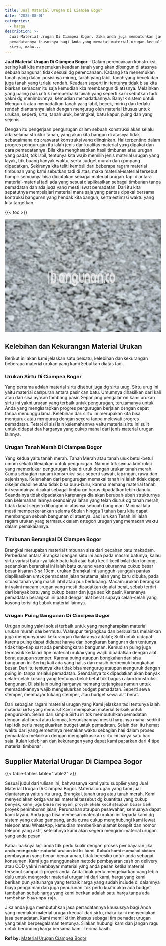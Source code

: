 ```yaml
---
title: Jual Material Urugan Di Ciampea Bogor
date: '2025-08-01'
categories:
  - harga
description: >-
  Jual Material Urugan Di Ciampea Bogor. Jika anda juga membutuhkan jasa
  pemadatannya khususnya bagi Anda yang memakai material urugan kecuali dari
  sirtu, maka...
---
```


**Jual Material Urugan Di Ciampea Bogor** – Dalam perencanaan konstruksi sering kali kita menemukan keadaan tanah yang akan dibangun di atasnya sebuah bangunan tidak sesuai dg perencanaan. Kadang kita menemukan tanah yang dalam posisinya miring, tanah yang labil, tanah yang becek dan juga tanah yang terlalu rendah. Keadaan seperti ini tentunya tidak bisa kita biarkan semacam itu saja kemudian kita membangun di atasnya. Melainkan yang paling pas untuk memperbaiki tanah yang seperti kami sebutkan tadi yakni dg menimbunnya, kemudian memadatkannya. Banyak sistem untuk Menguruk atau memadatkan tanah yang labil, becek, miring dan terlalu rendah diantaranya ialah dengan mengurug oleh material khusus untuk urukan, seperti; sirtu, tanah uruk, berangkal, batu kapur, puing dan yang sejenis.

Dengan itu pengerjaan pengurugan dalam sebuah konstruksi akan selalu ada selama struktur tanah, yang akan kita bangun di atasnya tidak sebagaimana dg prasyarat konstruksi yang diinginkan. Hal terpenting dalam progres pengurugan itu ialah jenis dan kualitas material yang dipakai dan cara pemadatannya. Bila kita mengharapkan hasil timbunan atau urugan yang padat, tdk labil, tentunya kita wajib memilih jenis material urugan yang layak, tdk buang banyak waktu, serta budget murah dan gampang dipadatkan. Sekiranya kita teliti kembali dari beberapa ragam material timbunan yang kami sebutkan tadi di atas, maka material-material tersebut hampir semuanya bisa diciptakan sebagai material urugan. tapi diantara material-material tadi ada yang sesuai diaplikasikan sebagai timbunan tanpa pemadatan dan ada juga yang mesti lewat pemadatan. Dari itu kita sepatutnya mempelajari material mana saja yang pantas dipakai bersama kontruksi bangunan yang hendak kita bangun, serta estimasi waktu yang kita targetkan.

{{< toc >}}

![Jual Material Urugan Di Ciampea Bogor](/images/jual-urugan-01.png)

## Kelebihan dan Kekurangan Material Urukan

Berikut ini akan kami jelaskan satu persatu, kelebihan dan kekurangan beberapa material urukan yang kami Sebutkan diatas tadi.

### Urukan Sirtu Di Ciampea Bogor

Yang pertama adalah material sirtu disebut juga dg sirtu urug. Sirtu urug ini yaitu material campuran antara pasir dan batu. Umumnya dihasilkan dari kali atau dari sisa ayakan tambang pasir. Sepanjang pengalaman kami urukan sirtu ini yakni urugan yang terbaik untuk pengurugan, terutamanya untuk Anda yang mengharapkan progres pengurugan berjalan dengan cepat tanpa menunggu lama. Kelebihan dari sirtu ini merupakan kita bisa menguruk atau mengurug dengan segera tanpa melewati progres pemadatan. Tetapi di sisi lain kelemahannya yaitu material sirtu ini sulit untuk didapat dan harganya yang cukup mahal dari jenis material urugan lainnya.

### Urugan Tanah Merah Di Ciampea Bogor

Yang kedua yaitu tanah merah. Tanah Merah atau tanah uruk betul-betul umum sekali diterapkan untuk pengurugan. Namun tdk semua kontruksi yang memerlukan pengurugan bisa di uruk dengan urukan tanah merah. Cuma sebagian macam konstruksi saja seperti sawah, lapangan, rawa dan sejenisnya. Kelemahan dari pengurugan memakai tanah ini ialah tidak dapat dikejar deadline atau tidak bisa buru-buru, karena memang material tanah ini seandainya dipakai sebagai timbunan harus dipadatkan lebih dahulu. Seandainya tidak dipadatkan karenanya dia akan berubah-ubah strukturnya dan kelemahan lainnya seandainya lahan yang telah diuruk dg tanah merah, tidak dapat segera dibangun di atasnya sebuah bangunan. Minimal kita mesti memperkenankan selama 6bulan hingga 1 tahun baru kita dapat membangun sebuah bangunan di atasnya. Jadi urukan Tanah ini ialah ragam urukan yang termasuk dalam kategori urugan yang memakan waktu dalam pemakaiannya.

### Timbunan Berangkal Di Ciampea Bogor

Brangkal merupakan material timbunan sisa dari pecahan batu makadam. Perbedaan antara Brangkal dengan sirtu ini ada pada macam batunya, kalau sirtu variasi batu nya ialah batu kali atau batu kecil-kecil bulat dan lonjong, sedangkan berangkal ini ialah batu gunung yang ukurannya cukup besar besar kisaran 3 sd 10cm. urukan Brangkal ini sungguh-sungguh pantas diaplikasikan untuk pemadatan jalan terutama jalan yang baru dibuka, pada situasi tanah yang masih labil atau pun berlubang. Macam urukan berangkal ini yakni macam urugan yang mesti dipadatkan dg alat berat, sebab terdiri dari banyak batu yang cukup besar dan juga sedikit pasir. Karenanya pemadatan berangkal ini patut dengan alat berat supaya celah-celah yang kosong terisi dg bubuk material lainnya.

### Urugan Puing Bangunan Di Ciampea Bogor

Urugan puing yakni solusi terbaik untuk yang mengharapkan material urukan murah dan bermutu. Walaupun terjangkau dan berkualitas melainkan juga mempunyai sisi kekurangan diantaranya adalah; Sulit untuk didapat karena puing dapat didapat hanya dari bongkaran bangunan dan tentunya tidak tiap-tiap saat ada pembongkaran bangunan. Kemudian puing juga termasuk kedalam tipe material urukan yang wajib dipadatkan dengan alat berat ataupun stemper. Karena puing ataupun bongkahan dari sisa bangunan ini Sering kali ada yang halus dan masih berbentuk bongkahan besar. Dari itu tentunya kita tidak bisa mengurug ataupun menguruk dengan puing ini tanpa melalui pemadatan. Seandainya tdk dipadatkan akan banyak celah-celah kosong yang tentunya betul-betul tdk bagus dalam konstruksi bangunan. Di sisi lain puing harganya memang terjangkau namun untuk memadatkannya wajib mengeluarkan budget pemadatan. Seperti sewa stemper, membayar tukang stemper, atau budget sewa alat berat.

Dari sebagian ragam material urugan yang Kami jelaskan tadi tentunya ialah material sirtu yang menurut Kami merupakan material terbaik untuk pengurukan. Selain dari simple Sirtu ini tdk membutuhkan pemadatan dengan alat berat atau lainnya, kesudahannya meski harganya mahal sedikit tapi tdk perlu mengeluarkan budget untuk pemadatan. Selain dari itu hemat waktu dari yang semestinya memakan waktu sebagian hari dalam proses pemadatan melainkan dengan mengaplikasikan sirtu ini hanya satu hari saja. Itulah kelebihan dan kekurangan yang dapat kami paparkan dari 4 tipe material timbunan.

## Supplier Material Urugan Di Ciampea Bogor

{{< table-tables table="table2" >}}

Sesuai judul dari tulisan ini, bahwasanya kami yaitu supplier yang Jual Material Urugan Di Ciampea Bogor. Material urugan yang kami jual diantaranya yaitu sirtu urug, Brangkal, tanah urug atau tanah merah. Kami menyediakan ketiga variasi material tersebut dg kuantitas yang cukup banyak, kami juga biasa melayani proyek skala kecil ataupun besar baik proyek penimbunan jalan, Perumahan ataupun pesawahan, semuanya dapat kami layani. Anda juga bisa memesan material urukan ini kepada kami dg sistem yang cukup gampang, anda cuma cukup menghubungi kami lewat telepon atau WhatsApp, kemudian memberikan alamat komplit dan nomor telepon yang aktif, setelahnya kami akan segera mengirim material urugan yang anda pesan.

Kabar baiknya lagi anda tdk perlu kuatir dengan proses pembayaran jika anda mengorder material urukan ini ke kami. Sebab kami memakai sistem pembayaran yang benar-benar aman, tidak beresiko untuk anda sebagai konsumen. Kami juga menggunakan metode pembayaran cash on delivery atau COD yakni membayar material yang anda pesan ketika material tersebut sampai di proyek anda. Anda tidak perlu mengeluarkan uang lebih dulu untuk mengorder material urugan ini dari kami, harga yang kami berikan pun yaitu harga yang terbaik harga yang sudah include di dalamnya biaya pengiriman dan juga penurunan. tdk perlu kuatir akan ada budget tambahan sebab harga yang kami berikan adalah satu harga tanpa ada tambahan biaya apa saja.

Jika anda juga membutuhkan jasa pemadatannya khususnya bagi Anda yang memakai material urugan kecuali dari sirtu, maka kami menyediakan jasa pemadatan. Kami memiliki tim khusus sebagai tim pemadat urugan yang telah berpengalaman tentunya. Silakan hubungi kami dan jangan ragu untuk berunding harga bersama kami. Terima kasih.

**Ref by:** [Material Urugan Ciampea Bogor](https://id.wikipedia.org/wiki/Material)
